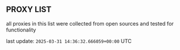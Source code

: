 ## PROXY LIST

all proxies in this list were collected from open sources and tested for functionality

last update: `2025-03-31 14:36:32.666059+00:00` UTC